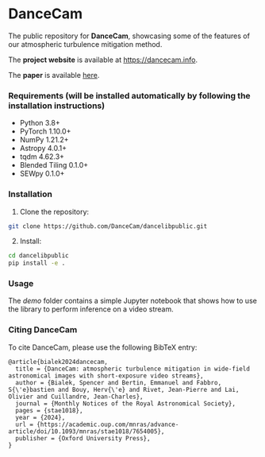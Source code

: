 # DanceCam
The public repository for **DanceCam**, showcasing some of the features of our atmospheric turbulence mitigation method.

The **project website** is available at https://dancecam.info.

The **paper** is available [here](https://academic.oup.com/mnras/advance-article/doi/10.1093/mnras/stae1018/7654005).


### Requirements (will be installed automatically by following the installation instructions)

- Python 3.8+
- PyTorch 1.10.0+
- NumPy 1.21.2+
- Astropy 4.0.1+
- tqdm 4.62.3+
- Blended Tiling 0.1.0+
- SEWpy 0.1.0+

### Installation

1. Clone the repository:

```bash
git clone https://github.com/DanceCam/dancelibpublic.git
```

2. Install:

```bash
cd dancelibpublic
pip install -e .
```

### Usage

The *demo* folder contains a simple Jupyter notebook that shows how to use the library to perform inference on a video stream.

### Citing DanceCam

To cite DanceCam, please use the following BibTeX entry:

```
@article{bialek2024dancecam,
  title = {DanceCam: atmospheric turbulence mitigation in wide-field astronomical images with short-exposure video streams},
  author = {Bialek, Spencer and Bertin, Emmanuel and Fabbro, S{\'e}bastien and Bouy, Herv{\'e} and Rivet, Jean-Pierre and Lai, Olivier and Cuillandre, Jean-Charles},
  journal = {Monthly Notices of the Royal Astronomical Society},
  pages = {stae1018},
  year = {2024},
  url = {https://academic.oup.com/mnras/advance-article/doi/10.1093/mnras/stae1018/7654005},
  publisher = {Oxford University Press},
}
```
